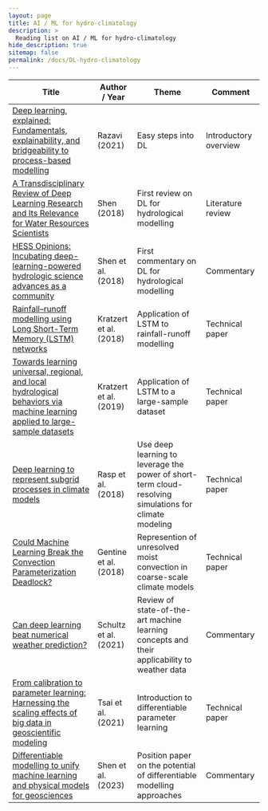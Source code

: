 ```yaml
---
layout: page
title: AI / ML for hydro-climatology
description: >
  Reading list on AI / ML for hydro-climatology
hide_description: true
sitemap: false
permalink: /docs/DL-hydro-climatology
---
```


| **Title** | **Author / Year** | **Theme** | **Comment** |
|-----------|-------------------|-----------|-------------|
| [Deep learning, explained: Fundamentals, explainability, and bridgeability to process-based modelling](https://www.sciencedirect.com/science/article/pii/S1364815221002024) | Razavi (2021) | Easy steps into DL | Introductory overview |
| [A Transdisciplinary Review of Deep Learning Research and Its Relevance for Water Resources Scientists](https://agupubs.onlinelibrary.wiley.com/doi/full/10.1029/2018WR022643) | Shen (2018) | First review on DL for hydrological modelling | Literature review |
| [HESS Opinions: Incubating deep-learning-powered hydrologic science advances as a community](https://hess.copernicus.org/articles/22/5639/2018/hess-22-5639-2018.html) | Shen et al. (2018) | First commentary on DL for hydrological modelling | Commentary |
| [Rainfall–runoff modelling using Long Short-Term Memory (LSTM) networks](https://hess.copernicus.org/articles/22/6005/2018/) | Kratzert et al. (2018) | Application of LSTM to rainfall-runoff modelling | Technical paper |
| [Towards learning universal, regional, and local hydrological behaviors via machine learning applied to large-sample datasets](https://hess.copernicus.org/articles/23/5089/2019/hess-23-5089-2019.html) | Kratzert et al. (2019) | Application of LSTM to a large-sample dataset | Technical paper |
| [Deep learning to represent subgrid processes in climate models](https://www.pnas.org/doi/abs/10.1073/pnas.1810286115) | Rasp et al. (2018) | Use deep learning to leverage the power of short-term cloud-resolving simulations for climate modeling | Technical paper |
| [Could Machine Learning Break the Convection Parameterization Deadlock?](https://agupubs.onlinelibrary.wiley.com/doi/full/10.1029/2018GL078202) | Gentine et al. (2018) | Represention of unresolved moist convection in coarse-scale climate models | Technical paper |
| [Can deep learning beat numerical weather prediction?](https://royalsocietypublishing.org/doi/full/10.1098/rsta.2020.0097) | Schultz et al. (2021) | Review of state-of-the-art machine learning concepts and their applicability to weather data | Commentary |
| [From calibration to parameter learning: Harnessing the scaling effects of big data in geoscientific modeling](https://www.nature.com/articles/s41467-021-26107-z) | Tsai et al. (2021) | Introduction to differentiable parameter learning | Technical paper |
| [Differentiable modelling to unify machine learning and physical models for geosciences](https://www.nature.com/articles/s43017-023-00450-9) | Shen et al. (2023) | Position paper on the potential of differentiable modelling approaches | Commentary |
